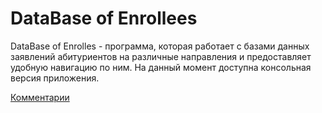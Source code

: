 DataBase of Enrollees
===================

DataBase of Enrolles - программа, которая работает с базами данных заявлений абитуриентов на различные направления и предоставляет удобную навигацию по ним.
На данный момент доступна консольная версия приложения.

<a href="https://github.com/amidok/DOE-v0.2/issues/1">Комментарии</a>
